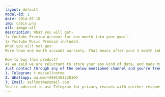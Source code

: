 ```yaml
---
layout: default
modal-id: 1
date: 2014-07-18
img: cabin.png
alt: image-alt
description: What you will get-
1x Youtube Premium Account for one month into your gmail.
1x Youtube Music Premium included.
What you will not get-
More than one month account warranty. That means after your 1 month subcription ends, you won't be able to use Youtube Premium or Youtube Music Premium without purchasing again for us. If you like Youtube Premium, then we will suggest to buy yearly plans for more cost efficiency without monthly hassle.

How to buy this product?
As we said we are reluctant to store your any kind of data, and made myself a static ship in the dynamic world- you just need to reach me out for buying this product. How can you reach me out?
Just contact through any of the below mentioned channel and you're free to use fake ids as well, We don't care weather you're a robot or human, so no captcha no checking. Here are some chanels to reach me out:
1. Telegram: t.me/sellnotme
2. Whatsapp: wa.me/+8801401228100
3. Email: sellnotme@gmail.com
You're advised to use Telegram for privacy reasons with quicker response time. Thanks for being with us.
---
```

